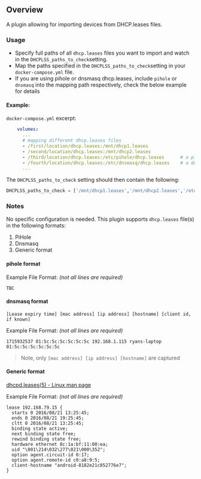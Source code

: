 ## Overview

A plugin allowing for importing devices from DHCP.leases files.  

### Usage

- Specify full paths of all `dhcp.leases` files you want to import and watch in the `DHCPLSS_paths_to_check`setting.
- Map the paths specified in the `DHCPLSS_paths_to_check`setting in your `docker-compose.yml` file.
- If you are using pihole or dnsmasq dhcp.leases, include `pihole` or `dnsmasq` into the mapping path respectively, check the below example for details


#### Example: 


`docker-compose.yml` excerpt:

```yaml
    volumes:
      ...
      # mapping different dhcp.leases files
      - /first/location/dhcp.leases:/mnt/dhcp1.leases
      - /second/location/dhcp.leases:/mnt/dhcp2.leases      
      - /third/location/dhcp.leases:/etc/pihole/dhcp.leases      # a pihole specific dhcp.leases file 
      - /fourth/location/dhcp.leases:/etc/dnsmasq/dhcp.leases    # a dnsmasq specific dhcp.leases file  
      ...
```

The `DHCPLSS_paths_to_check` setting should then contain the following: 

```python
DHCPLSS_paths_to_check = ['/mnt/dhcp1.leases','/mnt/dhcp2.leases','/etc/pihole/dhcp.leases','/etc/dnsmasq/dhcp.leases']
```

### Notes

No specific configuration is needed. This plugin supports `dhcp.leases` file(s) in the following formats:

1. PiHole
2. Dnsmasq
3. Generic format 

#### pihole format

Example File Format:  _(not all lines are required)_

```
TBC
```

#### dnsmasq format 

`[Lease expiry time] [mac address] [ip address] [hostname] [client id, if known]`

Example File Format:  _(not all lines are required)_

```
1715932537 01:5c:5c:5c:5c:5c:5c 192.168.1.115 ryans-laptop 01:5c:5c:5c:5c:5c:5c
```

> Note, only `[mac address] [ip address] [hostname]` are captured

#### Generic format  

[dhcpd.leases(5) - Linux man page]( https://linux.die.net/man/5/dhcpd.leases#:~:text=This%20database%20is%20a%20free,file%20is%20the%20current%20one.) 

Example File Format:  _(not all lines are required)_

```
lease 192.168.79.15 {
  starts 0 2016/08/21 13:25:45;
  ends 0 2016/08/21 19:25:45;
  cltt 0 2016/08/21 13:25:45;
  binding state active;
  next binding state free;
  rewind binding state free;
  hardware ethernet 8c:1a:bf:11:00:ea;
  uid "\001\214\032\277\021\000\352";
  option agent.circuit-id 0:17;
  option agent.remote-id c0:a8:9:5;
  client-hostname "android-8182e21c852776e7";
}  
```